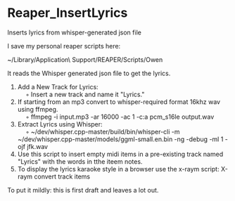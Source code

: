 # Reaper_InsertLyrics
Inserts lyrics from whisper-generated json file

I save my personal reaper scripts here:

~/Library/Application\ Support/REAPER/Scripts/Owen

It reads the Whisper generated json file to get the lyrics.

<ol>
<li>	Add a New Track for Lyrics:</li>
&emsp;	◦	Insert a new track and name it "Lyrics."<br>
<li>   If starting from an mp3 convert to whisper-required format 16khz wav using ffmpeg.</li>
&emsp;    ◦   ffmpeg -i input.mp3 -ar 16000 -ac 1 -c:a pcm_s16le output.wav<br>
<li>   Extract Lyrics using Whisper:</li>
&emsp;    ◦   ~/dev/whisper.cpp-master/build/bin/whisper-cli -m ~/dev/whisper.cpp-master/models/ggml-small.en.bin  -ng -debug -ml 1 -ojf jfk.wav<br>
<li>   Use this script to insert empty midi items in a pre-existing track named "Lyrics" with the words in tthe iteem notes.</li>
<li>   To display the lyrics karaoke style in a browser use the x-raym script: X-raym convert track items</li>
</ol>

To put it mildly: this is first draft and leaves a lot out.

